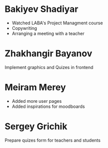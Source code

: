 # Bakiyev Shadiyar
* Watched LABA's Project Managment course
* Copywriting
* Arranging a meeting with a teacher

# Zhakhangir Bayanov
Implement graphics and Quizes in frontend	
# Meiram Merey
* Added more user pages
* Added inspirations for moodboards

# Sergey Grichik 
Prepare quizes form for teachers and students
